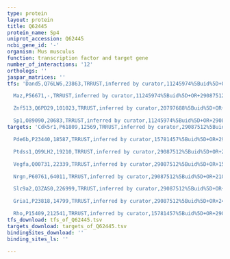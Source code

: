 ```yaml
---
type: protein
layout: protein
title: Q62445
protein_name: Sp4
uniprot_accession: Q62445
ncbi_gene_id: '-'
organism: Mus musculus
function: transcription factor and target gene
number_of_interactions: '12'
orthologs: ''
jaspar_matrices: ''
tfs: 'Dand5,Q76LW6,23863,TRRUST,inferred by curator,11245974%5Buid%5D+OR+29087512%5Buid%5D,Yes

  Maz,P56671,-,TRRUST,inferred by curator,11245974%5Buid%5D+OR+29087512%5Buid%5D,Yes

  Znf513,Q6PD29,101023,TRRUST,inferred by curator,20797688%5Buid%5D+OR+29087512%5Buid%5D,Yes

  Sp1,O89090,20683,TRRUST,inferred by curator,11245974%5Buid%5D+OR+29087512%5Buid%5D,Yes'
targets: 'Cdk5r1,P61809,12569,TRRUST,inferred by curator,29087512%5Buid%5D+OR+11724806%5Buid%5D,Yes

  Pde6b,P23440,18587,TRRUST,inferred by curator,15781457%5Buid%5D+OR+29087512%5Buid%5D,Yes

  Ptdss1,Q99LH2,19210,TRRUST,inferred by curator,29087512%5Buid%5D+OR+21068393%5Buid%5D,Yes

  Vegfa,Q00731,22339,TRRUST,inferred by curator,29087512%5Buid%5D+OR+15374992%5Buid%5D,Yes

  Nrgn,P60761,64011,TRRUST,inferred by curator,29087512%5Buid%5D+OR+21068393%5Buid%5D,Yes

  Slc9a2,Q3ZAS0,226999,TRRUST,inferred by curator,29087512%5Buid%5D+OR+11287330%5Buid%5D,Yes

  Gria1,P23818,14799,TRRUST,inferred by curator,29087512%5Buid%5D+OR+24576410%5Buid%5D,Yes

  Rho,P15409,212541,TRRUST,inferred by curator,15781457%5Buid%5D+OR+29087512%5Buid%5D,Yes'
tfs_download: tfs_of_Q62445.tsv
targets_download: targets_of_Q62445.tsv
bindingSites_download: ''
binding_sites_ls: ''

---
```

